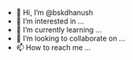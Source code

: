 - 👋 Hi, I’m @bskdhanush
- 👀 I’m interested in ...
- 🌱 I’m currently learning ...
- 💞️ I’m looking to collaborate on ...
- 📫 How to reach me ...

<!---
bskdhanush/bskdhanush is a ✨ special ✨ repository because its `README.md` (this file) appears on your GitHub profile.
You can click the Preview link to take a look at your changes.
--->
